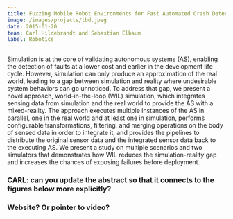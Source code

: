 ```yaml
---
title: Fuzzing Mobile Robot Environments for Fast Automated Crash Detection
image: /images/projects/tbd.jpeg
date: 2015-01-20
team: Carl Hildebrandt and Sebastian Elbaum
label: Robotics
---
```


Simulation is at the core of validating autonomous systems (AS), enabling the detection of faults at a lower cost and earlier in the development life cycle. However, simulation can only produce an approximation of the real world, leading to a gap between simulation and reality where undesirable system behaviors can go unnoticed. To address that gap, we present a novel approach, world-in-the-loop (WIL) simulation, which integrates sensing data from simulation and the real world to provide the AS with a mixed-reality. The approach executes multiple instances of the AS in parallel, one in the real world and at least one in simulation, performs configurable transformations, filtering, and merging operations on the body of sensed data in order to integrate it, and provides the pipelines to distribute the original sensor data and the integrated sensor data back to the executing AS. We present a study on multiple scenarios and two simulators that demonstrates how WIL reduces the simulation-reality gap and increases the chances of exposing failures before deployment.

### CARL: can you update the abstract so that it connects to the figures below more explicitly? ###

### Website? Or pointer to video? ###
